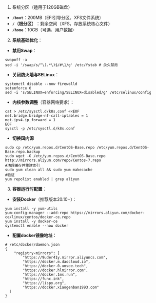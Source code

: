 1. 系统分区（适用于120GB磁盘）
- ​**​`/boot`​**​：200MB（EFI引导分区，XFS文件系统）
- ​**​`/`（根分区）​**​：剩余空间（XFS，存放系统核心文件）
- ​**​`/home`​**​：10GB（可选，用户数据）

2. **系统基础优化​**：
- **禁用Swap​**​：
```
swapoff -a
sed -i '/swap/s/^\(.*\)$/#\1/g' /etc/fstab # 永久禁用
```

- ​**​关闭防火墙与SELinux​**​：
```
systemctl disable --now firewalld
setenforce 0
sed -i 's/SELINUX=enforcing/SELINUX=disabled/g' /etc/selinux/config
```

- ​**​内核参数调整​**​（容器网络要求）：
```
cat > /etc/sysctl.d/k8s.conf <<EOF
net.bridge.bridge-nf-call-iptables = 1
net.ipv4.ip_forward = 1
EOF
sysctl -p /etc/sysctl.d/k8s.conf
```

- **切换国内源**
```
sudo cp /etc/yum.repos.d/CentOS-Base.repo /etc/yum.repos.d/CentOS-Base.repo.backup
sudo wget -O /etc/yum.repos.d/CentOS-Base.repo http://mirrors.aliyun.com/repo/Centos-7.repo
#清理缓存并重建索引
sudo yum clean all && sudo yum makecache
#验证
yum repolist enabled | grep aliyun
```

3. ​**​容器运行时配置​**​：
- **​安装Docker​**​（推荐版本20.10+）：
```
yum install -y yum-utils
yum-config-manager --add-repo https://mirrors.aliyun.com/docker-ce/linux/centos/docker-ce.repo
yum install -y docker-ce
systemctl enable --now docker
```

- **配置docker镜像地址：**
```
# /etc/docker/daemon.json
{
    "registry-mirrors": [
	    "https://9uder41y.mirror.aliyuncs.com",
        "https://docker.m.daocloud.io",
        "https://docker-0.unsee.tech",
        "https://docker.hlmirror.com",
        "https://docker.1ms.run",
        "https://func.ink",
        "https://lispy.org",
        "https://docker.xiaogenban1993.com"
  ]
}
```

